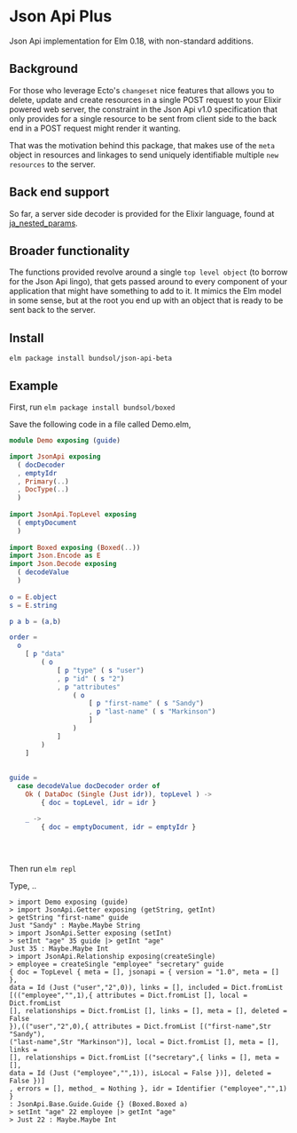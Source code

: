 # Json Api Plus

Json Api implementation for Elm 0.18, with non-standard additions.


## Background 

For those who leverage Ecto's `changeset` nice features that allows you to
delete, update and create resources in a single POST request to your Elixir
powered web server, the constraint in the Json Api v1.0 specification that only
provides for a single resource to be sent from client side to the back end in a
POST request might render it wanting.

That was the motivation behind this package, that makes use of the `meta` object 
in resources and linkages to send uniquely identifiable multiple `new resources` 
to the server.


## Back end support

So far, a server side decoder is provided for the Elixir language, found at
[ja_nested_params](https://github.com/bundsol/ja_nested_params).


## Broader functionality

The functions provided revolve around a single `top level object` (to borrow
for the Json Api lingo), that gets passed around to every component of your 
application that might have something to add to it. It mimics the Elm model in
some sense, but at the root you end up with an object that is ready to be sent
back to the server.


## Install

    elm package install bundsol/json-api-beta


## Example 

First, run `elm package install bundsol/boxed`

Save the following code in a file called Demo.elm,

```elm 
module Demo exposing (guide)

import JsonApi exposing
  ( docDecoder
  , emptyIdr
  , Primary(..)
  , DocType(..)
  )
  
import JsonApi.TopLevel exposing 
  ( emptyDocument
  )
  
import Boxed exposing (Boxed(..))
import Json.Encode as E 
import Json.Decode exposing
  ( decodeValue
  )
  
o = E.object
s = E.string

p a b = (a,b)

order =
  o 
    [ p "data" 
        ( o
            [ p "type" ( s "user")
            , p "id" ( s "2")
            , p "attributes"
                ( o
                    [ p "first-name" ( s "Sandy")
                    , p "last-name" ( s "Markinson")
                    ]
                )
            ]
        )
    ]
    
    
guide = 
  case decodeValue docDecoder order of 
    Ok ( DataDoc (Single (Just idr)), topLevel ) ->
        { doc = topLevel, idr = idr }

    _ ->
        { doc = emptyDocument, idr = emptyIdr }
  
  
      
```

Then run `elm repl`

Type, ..

    > import Demo exposing (guide)
    > import JsonApi.Getter exposing (getString, getInt)
    > getString "first-name" guide
    Just "Sandy" : Maybe.Maybe String
    > import JsonApi.Setter exposing (setInt)
    > setInt "age" 35 guide |> getInt "age"
    Just 35 : Maybe.Maybe Int
    > import JsonApi.Relationship exposing(createSingle)
    > employee = createSingle "employee" "secretary" guide
    { doc = TopLevel { meta = [], jsonapi = { version = "1.0", meta = [] }, 
    data = Id (Just ("user","2",0)), links = [], included = Dict.fromList 
    [(("employee","",1),{ attributes = Dict.fromList [], local = Dict.fromList
    [], relationships = Dict.fromList [], links = [], meta = [], deleted = False
    }),(("user","2",0),{ attributes = Dict.fromList [("first-name",Str "Sandy"),
    ("last-name",Str "Markinson")], local = Dict.fromList [], meta = [], links =
    [], relationships = Dict.fromList [("secretary",{ links = [], meta = [], 
    data = Id (Just ("employee","",1)), isLocal = False })], deleted = False })]
    , errors = [], method_ = Nothing }, idr = Identifier ("employee","",1) }
    : JsonApi.Base.Guide.Guide {} (Boxed.Boxed a)
    > setInt "age" 22 employee |> getInt "age"
    > Just 22 : Maybe.Maybe Int
    
    
    
